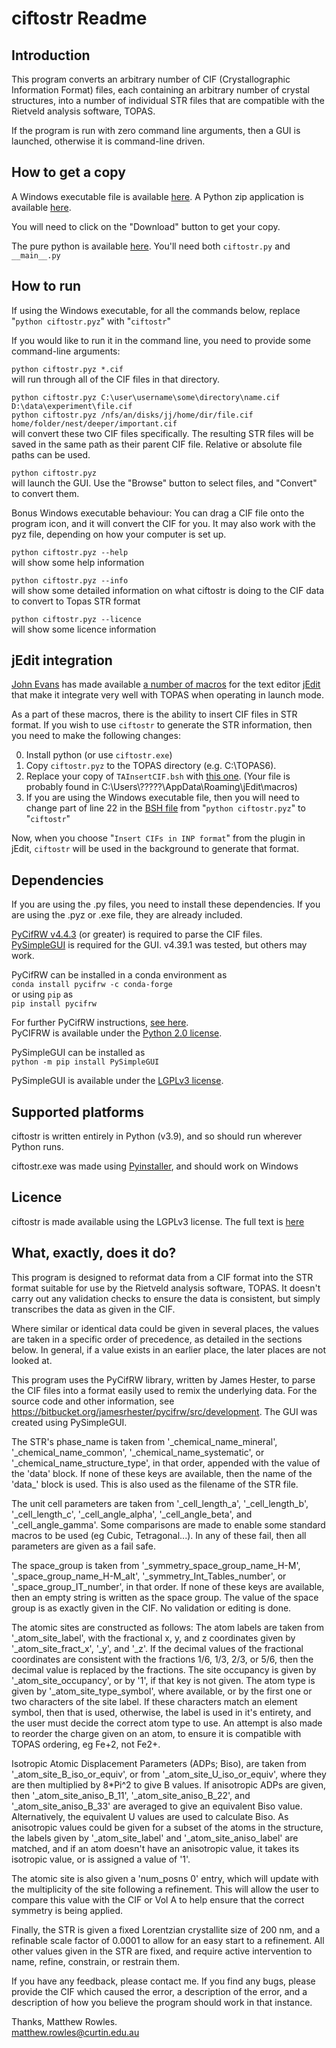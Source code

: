 # ciftostr Readme


## Introduction

This program converts an arbitrary number of CIF (Crystallographic Information Format) files, each containing an arbitrary number of crystal structures, into a number of individual STR files that are compatible with the Rietveld analysis software, TOPAS. 

If the program is run with zero command line arguments, then a GUI is launched, otherwise it is command-line driven.


## How to get a copy

A Windows executable file is available [here](https://github.com/rowlesmr/diffract/blob/main/CIFtoSTR/executables/ciftostr.exe).
A Python zip application is available [here](https://github.com/rowlesmr/diffract/blob/main/CIFtoSTR/executables/ciftostr.pyz).

You will need to click on the "Download" button to get your copy.

The pure python is available [here](https://github.com/rowlesmr/diffract/tree/main/CIFtoSTR). You'll need both `ciftostr.py` and `__main__.py`


## How to run

If using the Windows executable, for all the commands below, replace "`python ciftostr.pyz`" with "`ciftostr`"

If you would like to run it in the command line, you need to provide some command-line arguments:

`python ciftostr.pyz *.cif`<br />
will run through all of the CIF files in that directory.

`python ciftostr.pyz C:\user\username\some\directory\name.cif D:\data\experiment\file.cif`<br />
`python ciftostr.pyz /nfs/an/disks/jj/home/dir/file.cif home/folder/nest/deeper/important.cif`<br />
will convert these two CIF files specifically. The resulting STR files will be saved in the same path as their parent CIF file. Relative or absolute file paths can be used.

`python ciftostr.pyz`<br />
will launch the GUI. Use the "Browse" button to select files, and "Convert" to convert them.

Bonus Windows executable behaviour: You can drag a CIF file onto the program icon, and it will convert the CIF for you. It may also work with the pyz file, depending on how your computer is set up.

`python ciftostr.pyz --help`<br />
will show some help information

`python ciftostr.pyz --info`<br />
will show some detailed information on what ciftostr is doing to the CIF data to convert to Topas STR format

`python ciftostr.pyz --licence`<br />
will show some licence information

## jEdit integration

[John Evans](http://topas.dur.ac.uk) has made available [a number of macros](http://topas.dur.ac.uk/topaswiki/doku.php?id=jedit) for the text editor [jEdit](http://www.jedit.org/) that make it integrate very well with TOPAS when operating in launch mode.

As a part of these macros, there is the ability to insert CIF files in STR format. If you wish to use `ciftostr` to generate the STR information, then you need to make the following changes:

0. Install python (or use `ciftostr.exe`)
1. Copy `ciftostr.pyz` to the TOPAS directory (e.g. C:\TOPAS6).
2. Replace your copy of `TAInsertCIF.bsh` with [this one](TAInsertCIF.bsh). (Your file is probably found in C:\Users\\?????\AppData\Roaming\jEdit\macros)
3. If you are using the Windows executable file, then you will need to change part of line 22 in the [BSH file](TAInsertCIF.bsh) from "`python ciftostr.pyz`" to "`ciftostr`"

Now, when you choose "`Insert CIFs in INP format`" from the plugin in jEdit, `ciftostr` will be used in the background to generate that format.

## Dependencies

If you are using the .py files, you need to install these dependencies. If you are using the .pyz or .exe file, they are already included.

[PyCifRW v4.4.3](https://bitbucket.org/jamesrhester/pycifrw/src/development/) (or greater) is required to parse the CIF files.<br />
[PySimpleGUI](https://pysimplegui.readthedocs.io/en/latest/) is required for the GUI. v4.39.1 was tested, but others may work.


PyCifRW can be installed in a conda environment as <br />
`conda install pycifrw -c conda-forge`<br />
or using `pip` as<br />
`pip install pycifrw`

For further PyCifRW instructions, [see here](https://bitbucket.org/jamesrhester/pycifrw/src/development/INSTALLATION).<br />
PyCIFRW is available under the [Python 2.0 license](https://bitbucket.org/jamesrhester/pycifrw/src/development/LICENSE).



PySimpleGUI can be installed as<br />
`python -m pip install PySimpleGUI`

PySimpleGUI is available under the [LGPLv3 license](https://github.com/PySimpleGUI/PySimpleGUI/blob/master/license.txt). 


## Supported platforms

ciftostr is written entirely in Python (v3.9), and so should run wherever Python runs.

ciftostr.exe was made using [Pyinstaller](https://www.pyinstaller.org/index.html), and should work on Windows


## Licence

ciftostr is made available using the LGPLv3 license. The full text is [here](https://github.com/rowlesmr/diffract/blob/main/CIFtoSTR/LICENSE.LESSER)




## What, exactly, does it do?


This program is designed to reformat data from a CIF format into the STR format suitable for use by the Rietveld analysis software, TOPAS. It doesn't carry out any validation checks to ensure the data is consistent, but simply transcribes the data as given in the CIF.
    
Where similar or identical data could be given in several places, the values are taken in a specific order of precedence, as detailed in the sections below. In general, if a value exists in an earlier place, the later places are not looked at.

This program uses the PyCifRW library, written by James Hester, to parse the CIF files into a format easily used to remix the underlying data. For the source code and other information, see https://bitbucket.org/jamesrhester/pycifrw/src/development. The GUI was created using PySimpleGUI. 
    
The STR's phase\_name is taken from '\_chemical\_name\_mineral', '\_chemical\_name\_common', '\_chemical\_name\_systematic', or '\_chemical\_name\_structure\_type', in that order, appended with the value of the 'data' block. If none of these keys are available, then the name of the 'data\_' block is used. This is also used as the filename of the STR file.
    
The unit cell parameters are taken from '\_cell\_length\_a', '\_cell\_length\_b', '\_cell\_length\_c', '\_cell\_angle\_alpha', '\_cell\_angle\_beta', and '\_cell\_angle\_gamma'. Some comparisons are made to enable some standard macros to be used (eg Cubic, Tetragonal...). In any of these fail, then all parameters are given as a fail safe.

The space\_group is taken from '\_symmetry\_space\_group\_name\_H-M', '\_space\_group\_name\_H-M\_alt', '\_symmetry\_Int\_Tables\_number', or '\_space\_group\_IT\_number', in that order. If none of these keys are available, then an empty string is written as the space group. The value of the space group is as exactly given in the CIF. No validation or editing is done.

The atomic sites are constructed as follows: The atom labels are taken from '\_atom\_site\_label', with the fractional x, y, and z coordinates given by '\_atom\_site\_fract\_x', '\_y', and '\_z'. If the decimal values of the fractional coordinates are consistent with the fractions 1/6, 1/3, 2/3, or 5/6, then the decimal value is replaced by the fractions. The site occupancy is given by '\_atom\_site\_occupancy', or by '1', if that key is not given. The atom type is given by '\_atom\_site\_type\_symbol', where available, or by the first one or two characters of the site label. If these characters match an element symbol, then that is used,  otherwise, the label is used in it's entirety, and the user must decide the correct atom type to use. An attempt is also made to reorder the charge given on an atom, to ensure it is compatible with TOPAS ordering, eg Fe+2, not Fe2+.

Isotropic Atomic Displacement Parameters (ADPs; Biso), are taken from '\_atom\_site\_B\_iso\_or\_equiv', or from '\_atom\_site\_U\_iso\_or\_equiv', where they are then multiplied by 8*Pi^2 to give B values. If anisotropic ADPs are given, then '\_atom\_site\_aniso\_B\_11', '\_atom\_site\_aniso\_B\_22', and '\_atom\_site\_aniso\_B\_33' are averaged to give an equivalent Biso value. Alternatively, the equivalent U values are used to calculate Biso. As anisotropic values could be given for a subset of the atoms in the structure, the labels given by '\_atom\_site\_label' and '\_atom\_site\_aniso\_label' are matched, and if an atom doesn't have an anisotropic value, it takes its isotropic value, or is assigned a value of '1'.

The atomic site is also given a 'num\_posns 0' entry, which will update with the multiplicity of the site following a refinement. This will allow the user to compare this value with the CIF or Vol A to help ensure that the correct symmetry is being applied.

Finally, the STR is given a fixed Lorentzian crystallite size of 200 nm, and a refinable scale factor of 0.0001 to allow for an easy start to a refinement. All other values given in the STR are fixed, and require active intervention to name, refine, constrain, or restrain them.

If you have any feedback, please contact me. If you find any bugs, please provide the CIF which caused the error, a description of the error, and a description of how you believe the program should work in that instance.

Thanks, Matthew Rowles.<br />
matthew.rowles@curtin.edu.au
